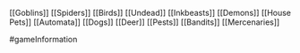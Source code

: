 [[Goblins]]
[[Spiders]]
[[Birds]]
[[Undead]]
[[Inkbeasts]]
[[Demons]]
[[House Pets]]
[[Automata]]
[[Dogs]]
[[Deer]]
[[Pests]]
[[Bandits]]
[[Mercenaries]]

#gameInformation 